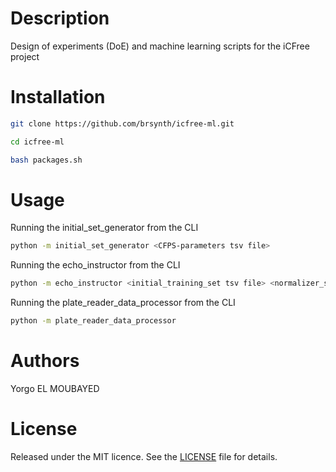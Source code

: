 
# Description

Design of experiments (DoE) and machine learning scripts for the iCFree project

# Installation

~~~bash
git clone https://github.com/brsynth/icfree-ml.git
~~~

~~~bash
cd icfree-ml
~~~

~~~bash
bash packages.sh
~~~

# Usage

Running the initial_set_generator from the CLI

~~~bash
python -m initial_set_generator <CFPS-parameters tsv file>
~~~

Running the echo_instructor from the CLI

~~~bash
python -m echo_instructor <initial_training_set tsv file> <normalizer_set tsv file> <autofluorescence tsv file>
~~~

Running the plate_reader_data_processor from the CLI

~~~bash
python -m plate_reader_data_processor
~~~

# Authors

Yorgo EL MOUBAYED

# License

Released under the MIT licence. See the [LICENSE](https://github.com/brsynth/icfree-ml/blob/main/LICENSE.md) file for details.
